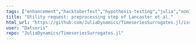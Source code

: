 ```yaml
---
tags: ["enhancement","hacktoberfest","hypothesis-testing","julia","nonlinear-time-series","surrogate","surrogates","timeseries"]
title: "Utility request: preprocessing step of Lancaster et al."
html_url: "https://github.com/JuliaDynamics/TimeseriesSurrogates.jl/issues/73"
user: "Datseris"
repo: "JuliaDynamics/TimeseriesSurrogates.jl"
---
```


